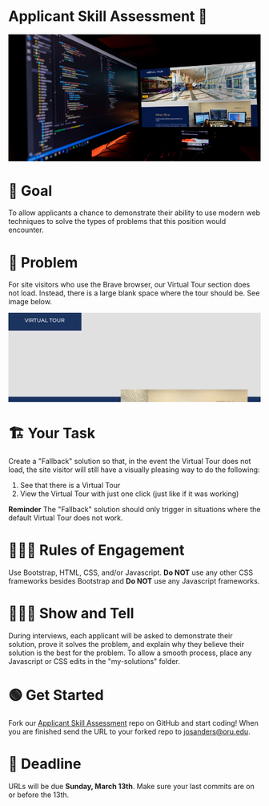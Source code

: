 # Applicant Skill Assessment 🎉

<div align="center">
    <img src="imgs/assessment-hero-2.jpg">
</div>

#  🥅 Goal
 
To allow applicants a chance to demonstrate their ability to use modern web techniques to solve the types of problems that this position would encounter.
 
# 🐛 Problem
 
For site visitors who use the Brave browser, our Virtual Tour section does not load. Instead, there is a large blank space where the tour should be. See image below.
 
<div align="center">
   <img src="imgs/no-tour.jpg">
</div>
 
# 🏗 Your Task
 
Create a "Fallback" solution so that, in the event the Virtual Tour does not load, the site visitor will still have a visually pleasing way to do the following:
<ol>
  <li>See that there is a Virtual Tour</li>
  <li>View the Virtual Tour with just one click (just like if it was working)</li>
</ol>
 
**Reminder** The "Fallback" solution should only trigger in situations where the default Virtual Tour does not work.
# 🧑🏽‍⚖️ Rules of Engagement
 
Use Bootstrap, HTML, CSS, and/or Javascript. **Do NOT** use any other CSS frameworks besides Bootstrap and **Do NOT** use any Javascript frameworks.
 
# 👩🏽‍🏫 Show and Tell
During interviews, each applicant will be asked to demonstrate their solution, prove it solves the problem, and explain why they believe their solution is the best for the problem. To allow a smooth process, place any Javascript or CSS edits in the "my-solutions" folder.

# 🟢 Get Started
Fork our <a href="https://github.com/orumarketing/applicant-skill-assessment">Applicant Skill Assessment</a> repo on GitHub and start coding! When you are finished send the URL to your forked repo to josanders@oru.edu. 

# 🏁 Deadline
URLs will be due **Sunday, March 13th**. Make sure your last commits are on or before the 13th.